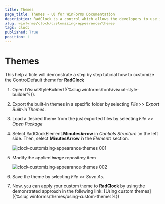 ```yaml
---
title: Themes
page_title: Themes - UI for WinForms Documentation
description: RadClock is a control which allows the developers to use it in their applications to display time to the users.
slug: winforms/clock/customizing-appearance/themes
tags: clock
published: True
position: 1 
---
```

  
# Themes

This help article will demonstrate a step by step tutorial how to customize the ControlDefault theme for __RadClock__ 

1. Open [VisualStyleBuilder]({%slug winforms/tools/visual-style-builder%}).

1. Export the built-in themes in a specific folder by selecting *File >> Export Built-in Themes*.

1. Load a desired theme from the just exported files by selecting *File >> Open Package*

1. Select RadClockElement.__MinutesArrow__ in *Controls Structure* on the left side. Then, select __MinutesArrow__ in the *Elements* section.

	![clock-customizing-appearance-themes 001](images/clock-customizing-appearance-themes001.png)

1. Modify the applied *image* repository item. 

	![clock-customizing-appearance-themes 002](images/clock-customizing-appearance-themes002.png)

1. Save the theme by selecting *File >> Save As*.

1. Now, you can apply your custom theme to __RadClock__ by using the demonstrated approach in the following link: [Using custom themes]({%slug winforms/themes/using-custom-themes%})
